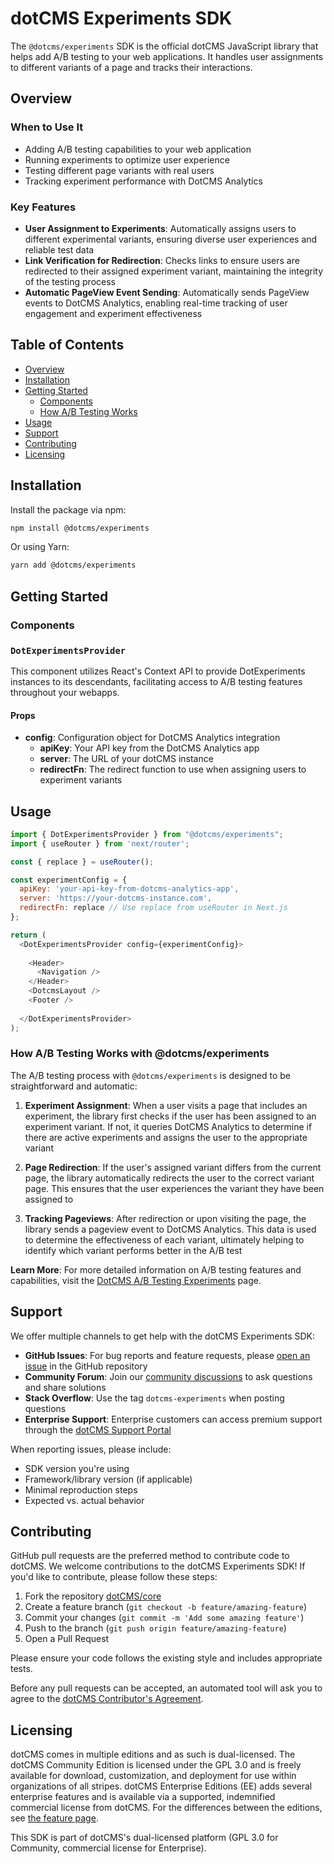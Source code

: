 # dotCMS Experiments SDK

The `@dotcms/experiments` SDK is the official dotCMS JavaScript library that helps add A/B testing to your web applications. It handles user assignments to different variants of a page and tracks their interactions.

## Overview

### When to Use It

- Adding A/B testing capabilities to your web application
- Running experiments to optimize user experience
- Testing different page variants with real users
- Tracking experiment performance with DotCMS Analytics

### Key Features

- **User Assignment to Experiments**: Automatically assigns users to different experimental variants, ensuring diverse user experiences and reliable test data
- **Link Verification for Redirection**: Checks links to ensure users are redirected to their assigned experiment variant, maintaining the integrity of the testing process
- **Automatic PageView Event Sending**: Automatically sends PageView events to DotCMS Analytics, enabling real-time tracking of user engagement and experiment effectiveness

## Table of Contents

- [Overview](#overview)
- [Installation](#installation)
- [Getting Started](#getting-started)
  - [Components](#components)
  - [How A/B Testing Works](#how-ab-testing-works-with-dotcmsexperiments)
- [Usage](#usage)
- [Support](#support)
- [Contributing](#contributing)
- [Licensing](#licensing)

## Installation

Install the package via npm:

```bash
npm install @dotcms/experiments
```

Or using Yarn:

```bash
yarn add @dotcms/experiments
```

## Getting Started

### Components

### `DotExperimentsProvider`
This component utilizes React's Context API to provide DotExperiments instances to its descendants, facilitating access to A/B testing features throughout your webapps.

#### Props

-   **config**: Configuration object for DotCMS Analytics integration
    -   **apiKey**: Your API key from the DotCMS Analytics app
    -   **server**: The URL of your dotCMS instance
    -   **redirectFn**: The redirect function to use when assigning users to experiment variants

## Usage

```javascript
import { DotExperimentsProvider } from "@dotcms/experiments";
import { useRouter } from 'next/router';

const { replace } = useRouter();

const experimentConfig = {
  apiKey: 'your-api-key-from-dotcms-analytics-app',
  server: 'https://your-dotcms-instance.com',
  redirectFn: replace // Use replace from useRouter in Next.js
};

return (
  <DotExperimentsProvider config={experimentConfig}>
  
    <Header>
      <Navigation />
    </Header>
    <DotcmsLayout />
    <Footer />
    
  </DotExperimentsProvider>
);
```

### How A/B Testing Works with @dotcms/experiments

The A/B testing process with `@dotcms/experiments` is designed to be straightforward and automatic:

1. **Experiment Assignment**: When a user visits a page that includes an experiment, the library first checks if the user has been assigned to an experiment variant. If not, it queries DotCMS Analytics to determine if there are active experiments and assigns the user to the appropriate variant

2. **Page Redirection**: If the user's assigned variant differs from the current page, the library automatically redirects the user to the correct variant page. This ensures that the user experiences the variant they have been assigned to

3. **Tracking Pageviews**: After redirection or upon visiting the page, the library sends a pageview event to DotCMS Analytics. This data is used to determine the effectiveness of each variant, ultimately helping to identify which variant performs better in the A/B test

**Learn More**: For more detailed information on A/B testing features and capabilities, visit the [DotCMS A/B Testing Experiments](https://www.dotcms.com/product/ab-testing-experiments) page.

## Support

We offer multiple channels to get help with the dotCMS Experiments SDK:

-   **GitHub Issues**: For bug reports and feature requests, please [open an issue](https://github.com/dotCMS/core/issues/new/choose) in the GitHub repository
-   **Community Forum**: Join our [community discussions](https://community.dotcms.com/) to ask questions and share solutions
-   **Stack Overflow**: Use the tag `dotcms-experiments` when posting questions
-   **Enterprise Support**: Enterprise customers can access premium support through the [dotCMS Support Portal](https://helpdesk.dotcms.com/support/)

When reporting issues, please include:

-   SDK version you're using
-   Framework/library version (if applicable)
-   Minimal reproduction steps
-   Expected vs. actual behavior

## Contributing

GitHub pull requests are the preferred method to contribute code to dotCMS. We welcome contributions to the dotCMS Experiments SDK! If you'd like to contribute, please follow these steps:

1. Fork the repository [dotCMS/core](https://github.com/dotCMS/core)
2. Create a feature branch (`git checkout -b feature/amazing-feature`)
3. Commit your changes (`git commit -m 'Add some amazing feature'`)
4. Push to the branch (`git push origin feature/amazing-feature`)
5. Open a Pull Request

Please ensure your code follows the existing style and includes appropriate tests.

Before any pull requests can be accepted, an automated tool will ask you to agree to the [dotCMS Contributor's Agreement](https://gist.github.com/wezell/85ef45298c48494b90d92755b583acb3).

## Licensing

dotCMS comes in multiple editions and as such is dual-licensed. The dotCMS Community Edition is licensed under the GPL 3.0 and is freely available for download, customization, and deployment for use within organizations of all stripes. dotCMS Enterprise Editions (EE) adds several enterprise features and is available via a supported, indemnified commercial license from dotCMS. For the differences between the editions, see [the feature page](http://www.dotcms.com/cms-platform/features).

This SDK is part of dotCMS's dual-licensed platform (GPL 3.0 for Community, commercial license for Enterprise).
